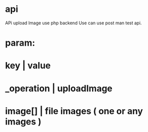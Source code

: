# api
APi upload Image use php backend
Use can use post man test api.
# param: 
#      key     |   value
#   _operation | uploadImage
#   image[]    |  file images ( one or any images )
 
